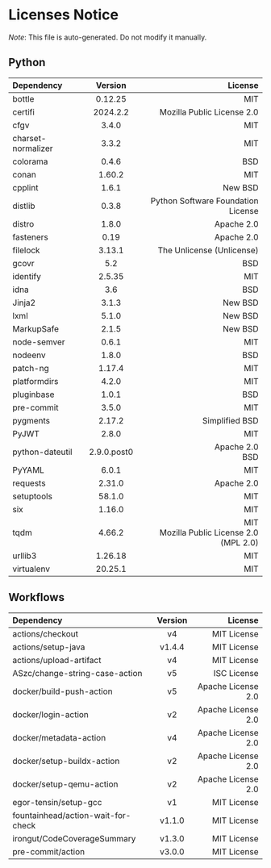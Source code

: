 # Licenses Notice
*Note*: This file is auto-generated. Do not modify it manually.
## Python
| Dependency | Version | License |
|:-----------|:-------:|--------:|
|bottle|0.12.25|MIT|
|certifi|2024.2.2|Mozilla Public License 2.0|
|cfgv|3.4.0|MIT|
|charset-normalizer|3.3.2|MIT|
|colorama|0.4.6|BSD|
|conan|1.60.2|MIT|
|cpplint|1.6.1|New BSD|
|distlib|0.3.8|Python Software Foundation License|
|distro|1.8.0|Apache 2.0|
|fasteners|0.19|Apache 2.0|
|filelock|3.13.1|The Unlicense (Unlicense)|
|gcovr|5.2|BSD|
|identify|2.5.35|MIT|
|idna|3.6|BSD|
|Jinja2|3.1.3|New BSD|
|lxml|5.1.0|New BSD|
|MarkupSafe|2.1.5|New BSD|
|node-semver|0.6.1|MIT|
|nodeenv|1.8.0|BSD|
|patch-ng|1.17.4|MIT|
|platformdirs|4.2.0|MIT|
|pluginbase|1.0.1|BSD|
|pre-commit|3.5.0|MIT|
|pygments|2.17.2|Simplified BSD|
|PyJWT|2.8.0|MIT|
|python-dateutil|2.9.0.post0|Apache 2.0<br/>BSD|
|PyYAML|6.0.1|MIT|
|requests|2.31.0|Apache 2.0|
|setuptools|58.1.0|MIT|
|six|1.16.0|MIT|
|tqdm|4.66.2|MIT<br/>Mozilla Public License 2.0 (MPL 2.0)|
|urllib3|1.26.18|MIT|
|virtualenv|20.25.1|MIT|
## Workflows
| Dependency | Version | License |
|:-----------|:-------:|--------:|
|actions/checkout|v4|MIT License|
|actions/setup-java|v1.4.4|MIT License|
|actions/upload-artifact|v4|MIT License|
|ASzc/change-string-case-action|v5|ISC License|
|docker/build-push-action|v5|Apache License 2.0|
|docker/login-action|v2|Apache License 2.0|
|docker/metadata-action|v4|Apache License 2.0|
|docker/setup-buildx-action|v2|Apache License 2.0|
|docker/setup-qemu-action|v2|Apache License 2.0|
|egor-tensin/setup-gcc|v1|MIT License|
|fountainhead/action-wait-for-check|v1.1.0|MIT License|
|irongut/CodeCoverageSummary|v1.3.0|MIT License|
|pre-commit/action|v3.0.0|MIT License|

